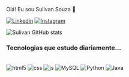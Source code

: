 Olá! Eu sou Sulivan Souza 👏

[![Linkedin](https://img.shields.io/badge/LinkedIn-0077B5?style=for-the-badge&logo=linkedin&logoColor=white)](https://www.linkedin.com/in/sulivansouza7/)
[![Instagram](https://img.shields.io/badge/Instagram-E4405F?style=for-the-badge&logo=instagram&logoColor=white)](https://www.instagram.com/sulivan_souza/)

![Sulivan GitHub stats](https://github-readme-stats.vercel.app/api?username=sulivan7&show_icons=true&theme=merko)

### Tecnologias que estudo diariamente...
<div style="display: inline_block"><br/>
<div style="display: inline_block">
  <img align="center" alt="html5" src="https://img.shields.io/badge/HTML5-E34F26?style=for-the-badge&logo=html5&logoColor=white" />
  <img align="center" alt="css" src="https://img.shields.io/badge/CSS3-1572B6?style=for-the-badge&logo=css3&logoColor=white" />
  <img align="center" alt="js" src="https://img.shields.io/badge/JavaScript-F7DF1E?style=for-the-badge&logo=javascript&logoColor=black" />
  <img align="center" alt="MySQL" src="https://img.shields.io/badge/MySQL-00000F?style=for-the-badge&logo=mysql&logoColor=white" />
  <img align="center" alt="Python" src="https://img.shields.io/badge/Python-14354C?style=for-the-badge&logo=python&logoColor=white" />
  <img align="center" alt="Java" src="https://img.shields.io/badge/Java-ED8B00?style=for-the-badge&logo=java&logoColor=white" />
 </div><br/>
  
  
